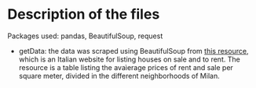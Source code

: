 # Description of the files
Packages used: pandas, BeautifulSoup, request
- getData: the data was scraped using BeautifulSoup from [this resource](https://www.immobiliare.it/mercato-immobiliare/lombardia/milano/), which is an Italian website for listing houses on sale and to rent. The resource is a table listing the avaìerage prices of rent and sale per square meter, divided in the different neighborhoods of Milan.

